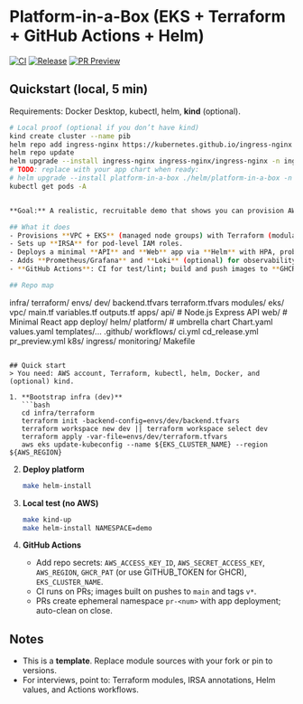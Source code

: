 # Platform-in-a-Box (EKS + Terraform + GitHub Actions + Helm)

[![CI](https://github.com/sachenyo/platform-in-a-box/actions/workflows/ci.yml/badge.svg)](https://github.com/sachenyo/platform-in-a-box/actions/workflows/ci.yml)
[![Release](https://github.com/sachenyo/platform-in-a-box/actions/workflows/cd_release.yml/badge.svg)](https://github.com/sachenyo/platform-in-a-box/actions/workflows/cd_release.yml)
[![PR Preview](https://github.com/sachenyo/platform-in-a-box/actions/workflows/pr_preview.yml/badge.svg)](https://github.com/sachenyo/platform-in-a-box/actions/workflows/pr_preview.yml)

## Quickstart (local, 5 min)

Requirements: Docker Desktop, kubectl, helm, **kind** (optional).

```bash
# Local proof (optional if you don’t have kind)
kind create cluster --name pib
helm repo add ingress-nginx https://kubernetes.github.io/ingress-nginx
helm repo update
helm upgrade --install ingress-nginx ingress-nginx/ingress-nginx -n ingress-nginx --create-namespace
# TODO: replace with your app chart when ready:
# helm upgrade --install platform-in-a-box ./helm/platform-in-a-box -n demo --create-namespace -f ./helm/platform-in-a-box/values.local.yaml
kubectl get pods -A


**Goal:** A realistic, recruitable demo that shows you can provision AWS infra with Terraform, run workloads on EKS with Helm, and ship with GitHub Actions (CI, image build, PR previews, tagged releases).

## What it does
- Provisions **VPC + EKS** (managed node groups) with Terraform (modular, remote state ready).
- Sets up **IRSA** for pod-level IAM roles.
- Deploys a minimal **API** and **Web** app via **Helm** with HPA, probes, and NGINX ingress.
- Adds **Prometheus/Grafana** and **Loki** (optional) for observability.
- **GitHub Actions**: CI for test/lint; build and push images to **GHCR**; PR previews using ephemeral namespaces.

## Repo map
```
infra/
  terraform/
    envs/
      dev/
        backend.tfvars
        terraform.tfvars
    modules/
      eks/
      vpc/
    main.tf
    variables.tf
    outputs.tf
apps/
  api/        # Node.js Express API
  web/        # Minimal React app
deploy/
  helm/
    platform/ # umbrella chart
      Chart.yaml
      values.yaml
      templates/...
.github/
  workflows/
    ci.yml
    cd_release.yml
    pr_preview.yml
k8s/
  ingress/
  monitoring/
Makefile
```

## Quick start
> You need: AWS account, Terraform, kubectl, helm, Docker, and (optional) kind.

1. **Bootstrap infra (dev)**
   ```bash
   cd infra/terraform
   terraform init -backend-config=envs/dev/backend.tfvars
   terraform workspace new dev || terraform workspace select dev
   terraform apply -var-file=envs/dev/terraform.tfvars
   aws eks update-kubeconfig --name ${EKS_CLUSTER_NAME} --region ${AWS_REGION}
   ```

2. **Deploy platform**
   ```bash
   make helm-install
   ```

3. **Local test (no AWS)**
   ```bash
   make kind-up
   make helm-install NAMESPACE=demo
   ```

4. **GitHub Actions**
   - Add repo secrets: `AWS_ACCESS_KEY_ID`, `AWS_SECRET_ACCESS_KEY`, `AWS_REGION`, `GHCR_PAT` (or use GITHUB_TOKEN for GHCR), `EKS_CLUSTER_NAME`.
   - CI runs on PRs; images built on pushes to `main` and tags `v*`.
   - PRs create ephemeral namespace `pr-<num>` with app deployment; auto-clean on close.

## Notes
- This is a **template**. Replace module sources with your fork or pin to versions.
- For interviews, point to: Terraform modules, IRSA annotations, Helm values, and Actions workflows.
